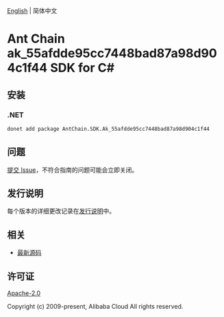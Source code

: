 [English](README.md) | 简体中文

# Ant Chain ak_55afdde95cc7448bad87a98d904c1f44 SDK for C#

## 安装

### .NET

```bash
donet add package AntChain.SDK.Ak_55afdde95cc7448bad87a98d904c1f44
```

## 问题

[提交 Issue](https://github.com/alipay/antchain-openapi-prod-sdk/issues/new)，不符合指南的问题可能会立即关闭。

## 发行说明

每个版本的详细更改记录在[发行说明](./ChangeLog.txt)中。

## 相关

* [最新源码](https://github.com/antchain-openapi-prod-sdk)

## 许可证

[Apache-2.0](http://www.apache.org/licenses/LICENSE-2.0)

Copyright (c) 2009-present, Alibaba Cloud All rights reserved.
